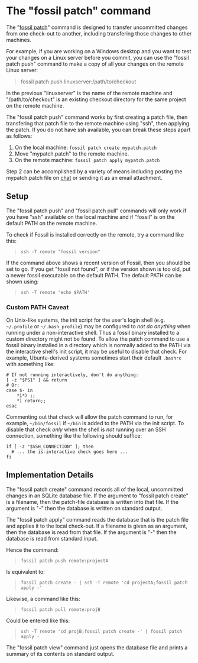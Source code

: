 # The "fossil patch" command

The "[fossil patch](/help?cmd=patch)" command is designed to transfer
uncommitted changes from one check-out to another, including transfering
those changes to other machines.

For example, if you are working on a Windows desktop and you want to
test your changes on a Linux server before you commit, you can use the
"fossil patch push" command to make a copy of all your changes on the
remote Linux server:

>  fossil patch push linuxserver:/path/to/checkout

In the previous "linuxserver" is the name of the remote machine and
"/path/to/checkout" is an existing checkout directory for the same project
on the remote machine.

The "fossil patch push" command works by first creating a patch file,
then transfering that patch file to the remote machine using "ssh", then
applying the patch.  If you do not have ssh available, you can break these
steps apart as follows:

  1.  On the local machine: `fossil patch create mypatch.patch`
  2.  Move "mypatch.patch" to the remote machine.
  3.  On the remote machine: `fossil patch apply mypatch.patch`

Step 2 can be accomplished by a variety of means including
posting the mypatch.patch file on [chat](./chat.md) or sending
it as an email attachment.

## Setup

The "fossil patch push" and "fossil patch pull" commands will only work if you have
"ssh" available on the local machine and if "fossil" is on the default
PATH on the remote machine.

To check if Fossil is installed correctly on the remote, try a command
like this:

>  `ssh -T remote "fossil version"`

If the command above shows a recent version of Fossil, then you should be
set to go.  If you get "fossil not found", or if the version shown is too
old, put a newer fossil executable on the default PATH.  The default PATH
can be shown using:

>  `ssh -T remote 'echo $PATH'`

### Custom PATH Caveat

On Unix-like systems, the init script for the user's login shell
(e.g. `~/.profile` or `~/.bash_profile`) may be configured to *not do
anything* when running under a non-interactive shell. Thus a fossil
binary installed to a custom directory might not be found. To allow
the patch command to use a fossil binary installed in a directory
which is normally added to the PATH via the interactive shell's init
script, it may be useful to disable that check. For example,
Ubuntu-derived systems sometimes start their default `.bashrc` with
something like:

```
# If not running interactively, don't do anything:
[ -z "$PS1" ] && return
# Or:
case $- in
    *i*) ;;
    *) return;;
esac
```

Commenting out that check will allow the patch command to run, for
example, `~/bin/fossil` if `~/bin` is added to the PATH via the init
script. To disable that check *only* when the shell is *not* running
over an SSH connection, something like the following should suffice:

```
if [ -z "$SSH_CONNECTION" ]; then
  # ... the is-interactive check goes here ...
fi
```


## Implementation Details

The "fossil patch create" command records all of the local, uncommitted
changes in an SQLite database file.  If the argument to "fossil patch create"
is a filename, then the patch-file database is written into that file.
If the argument is "-" then the database is written on standard output.

The "fossil patch apply" command reads the database that is the patch file
and applies it to the local check-out.  If a filename is given as an
argument, then the database is read from that file.  If the argument is "-"
then the database is read from standard input.

Hence the command:

> `fossil patch push remote:projectA`

Is equivalent to:

> `fossil patch create - | ssh -T remote 'cd projectA;fossil patch apply -'`

Likewise, a command like this:

> `fossil patch pull remote:projB`

Could be entered like this:

> `ssh -T remote 'cd projB;fossil patch create -' | fossil patch apply -`

The "fossil patch view" command just opens the database file and prints
a summary of its contents on standard output.
